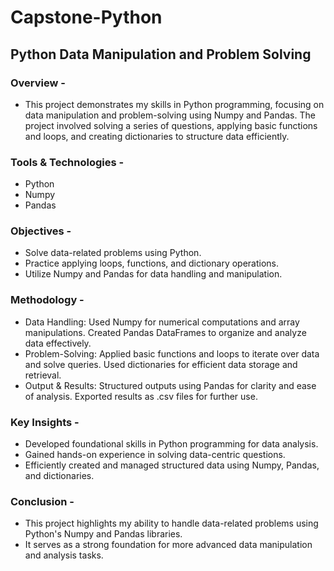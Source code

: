 # Capstone-Python 
## Python Data Manipulation and Problem Solving


### Overview - 
 - This project demonstrates my skills in Python programming, focusing on data manipulation and problem-solving using Numpy and Pandas. The project involved solving a series of questions, applying basic functions and loops, and creating dictionaries to structure data efficiently.
 
### Tools & Technologies -
 - Python
 - Numpy
 - Pandas 
 
### Objectives - 
- Solve data-related problems using Python. 
- Practice applying loops, functions, and dictionary operations.
- Utilize Numpy and Pandas for data handling and manipulation.

###  Methodology - 
- Data Handling: Used Numpy for numerical computations and array manipulations. Created Pandas DataFrames to organize and analyze data effectively.
- Problem-Solving: Applied basic functions and loops to iterate over data and solve queries. Used dictionaries for efficient data storage and retrieval.
- Output & Results: Structured outputs using Pandas for clarity and ease of analysis. Exported results as .csv files for further use. 

### Key Insights - 
- Developed foundational skills in Python programming for data analysis.
- Gained hands-on experience in solving data-centric questions.
-  Efficiently created and managed structured data using Numpy, Pandas, and dictionaries.

### Conclusion - 
- This project highlights my ability to handle data-related problems using Python's Numpy and Pandas libraries. 
- It serves as a strong foundation for more advanced data manipulation and analysis tasks. 

